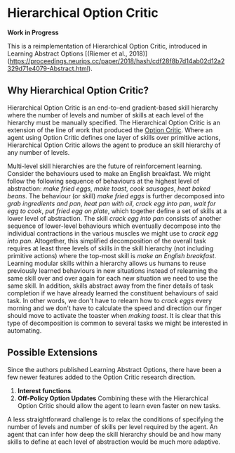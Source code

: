 # Hierarchical Option Critic
**Work in Progress**

This is a reimplementation of Hierarchical Option Critic, introduced in Learning Abstract Options [(Riemer et al., 2018)] (https://proceedings.neurips.cc/paper/2018/hash/cdf28f8b7d14ab02d12a2329d71e4079-Abstract.html).

## Why Hierarchical Option Critic?
Hierarchical Option Critic is an end-to-end gradient-based skill hierarchy where the number of levels and number of skills at each level of the hierarchy must be manually specified. The Hierarchical Option Critic is an extension of the line of work that produced the [Option Critic](https://ojs.aaai.org/index.php/AAAI/article/view/10916/10775). Where an agent using Option Critic defines one layer of skills over primitive actions, Hierarchical Option Critic allows the agent to produce an skill hierarchy of any number of levels.

Multi-level skill hierarchies are the future of reinforcement learning. Consider the behaviours used to make an English breakfast. We might follow the following sequence of behaviours at the highest level of abstraction: _make fried eggs_, _make toast_, _cook sausages_, _heat baked beans_. The behaviour (or skill) _make fried eggs_ is further decomposed into _grab ingredients and pan_, _heat pan with oil_, _crack egg into pan_, _wait for egg to cook_, _put fried egg on plate_, which together define a set of skills at a lower level of abstraction. The skill _crack egg into pan_ consists of another sequence of lower-level behaviours which eventually decompose into the individual contractions in the various muscles we might use to _crack egg into pan_. Altogether, this simplified decomposition of the overall task requires at least three levels of skills in the skill hierarchy (not including primitive actions) where the top-most skill is _make an English breakfast_. Learning modular skills within a hierarchy allows us humans to reuse previously learned behaviours in new situations instead of relearning the same skill over and over again for each new situation we need to use the same skill. In addition, skills abstract away from the finer details of task completion if we have already learned the constituent behaviours of said task. In other words, we don't have to relearn how to _crack eggs_ every morning and we don't have to calculate the speed and direction our finger should move to activate the toaster when _making toast_. It is clear that this type of decomposition is common to several tasks we might be interested in automating. 

## Possible Extensions

Since the authors published Learning Abstract Options, there have been a few newer features added to the Option Critic research direction.

1. **Interest functions**.
2. **Off-Policy Option Updates**
Combining these with the Hierarchical Option Critic should allow the agent to learn even faster on new tasks.

A less straightforward challenge is to relax the conditions of specifying the number of levels and number of skills per level required by the agent. An agent that can infer how deep the skill hierarchy should be and how many skills to define at each level of abstraction would be much more adaptive. 
